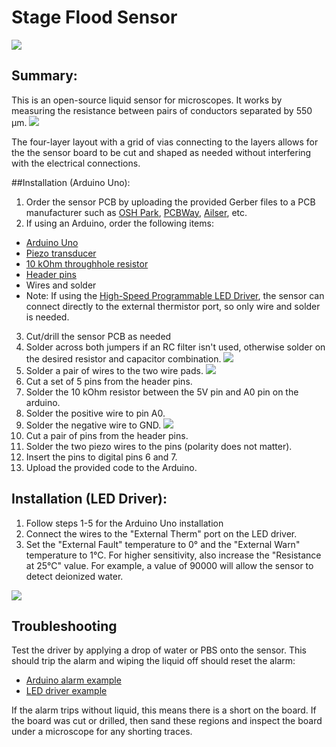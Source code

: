 # Stage Flood Sensor

![](Design%20files/Images/Arduino%20sensor%20setup.png)

## Summary:

This is an open-source liquid sensor for microscopes.  It works by measuring the resistance between pairs of conductors separated by 550 µm.
![](Design%20files/Images/PCB%20layout.png)

The four-layer layout with a grid of vias connecting to the layers allows for the the sensor board to be cut and shaped as needed without interfering with the electrical connections.  

##Installation (Arduino Uno):

1) Order the sensor PCB by uploading the provided Gerber files to a PCB manufacturer such as [OSH Park](https://oshpark.com/), [PCBWay](https://www.pcbway.com/orderonline.aspx), [Ailser](https://aisler.net/), etc.
2) If using an Arduino, order the following items:
- [Arduino Uno](https://www.digikey.com/en/products/detail/arduino/A000066/2784006)
- [Piezo transducer](https://www.digikey.com/en/products/detail/mallory-sonalert-products-inc/PT-2038WQ/1957869)
- [10 kOhm throughhole resistor](https://www.digikey.com/en/products/detail/stackpole-electronics-inc/CF14JT10K0/1741265)
- [Header pins](https://www.digikey.com/en/products/detail/w%C3%BCrth-elektronik/61300811121/4846839)
- Wires and solder
- Note: If using the [High-Speed Programmable LED Driver](https://github.com/Llamero/Four_Channel_MHz_LED_Driver), the sensor can connect directly to the external thermistor port, so only wire and solder is needed.
3) Cut/drill the sensor PCB as needed
4) Solder across both jumpers if an RC filter isn't used, otherwise solder on the desired resistor and capacitor combination.
![](Design%20files/Images/Sensor%20connections.png)
5) Solder a pair of wires to the two wire pads.
![](https://github.com/Llamero/Stage_flood_sensor/blob/main/Design%20files/Images/Soldered%20Jumper.png)
6) Cut a set of 5 pins from the header pins.
7) Solder the 10 kOhm resistor between the 5V pin and A0 pin on the arduino.
8) Solder the positive wire to pin A0.
9) Solder the negative wire to GND.
![](Design%20files/Images/Arduino%20sensor%20setup.png)
10) Cut a pair of pins from the header pins.
11) Solder the two piezo wires to the pins (polarity does not matter).
12) Insert the pins to digital pins 6 and 7.
13) Upload the provided code to the Arduino.

## Installation (LED Driver):

1) Follow steps 1-5 for the Arduino Uno installation
2) Connect the wires to the "External Therm" port on the LED driver.
3) Set the "External Fault" temperature to 0° and the "External Warn" temperature to 1°C.  For higher sensitivity, also increase the "Resistance at 25°C" value.  For example, a value of 90000 will allow the sensor to detect deionized water.

![](Design%20files/Images/LED%20Driver%20GUI.PNG)

## Troubleshooting 

Test the driver by applying a drop of water or PBS onto the sensor.  This should trip the alarm and wiping the liquid off should reset the alarm:
- [Arduino alarm example](https://www.youtube.com/watch?v=3DOJQmaSFc4&ab_channel=BenjaminESmith)
- [LED driver example](https://www.youtube.com/watch?v=jpRJdUz0464&ab_channel=BenjaminESmith)

If the alarm trips without liquid, this means there is a short on the board.  If the board was cut or drilled, then sand these regions and inspect the board under a microscope for any shorting traces.


